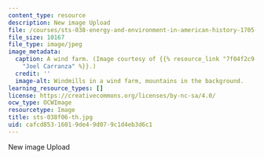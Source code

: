 ```yaml
---
content_type: resource
description: New image Upload
file: /courses/sts-038-energy-and-environment-in-american-history-1705-2005-fall-2006/cafcd85316019de49d079c1d4eb3d6c1_sts-038f06-th.jpg
file_size: 10167
file_type: image/jpeg
image_metadata:
  caption: A wind farm. (Image courtesy of {{% resource_link "7f04f2c9-c8d0-4822-9bc5-29b5da0e7f7b"
    "Joel Carranza" %}}.)
  credit: ''
  image-alt: Windmills in a wind farm, mountains in the background.
learning_resource_types: []
license: https://creativecommons.org/licenses/by-nc-sa/4.0/
ocw_type: OCWImage
resourcetype: Image
title: sts-038f06-th.jpg
uid: cafcd853-1601-9de4-9d07-9c1d4eb3d6c1
---
```

New image Upload
